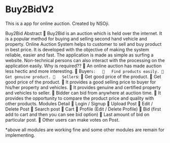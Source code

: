 # Buy2BidV2
This is a app for online auction. Created by NSOji. 

Buy2Bid
Abstract
	Buy2Bid is an auction which is held over the internet. It is a popular method for buying and selling second hand vehicle and property. Online Auction System helps to customer to sell and buy product in best price. It is developed with the objective of making the system reliable, easier and fast. The application is made as simple as surfing a website. Non-technical persons can also interact with the processing on the application easily.
Why is required??
	An online auction has made auction less hectic and more interesting.
	Buyer`s:  
	Find products easily.
	Get genuine product.
	Seller`s:
	Get good price of the product.
	Get good price of the product.
	It provides a good selling price to buyer for his/her property and vehicles.
	It provides genuine and certified property and vehicles to seller.
	Bidder can bid from anywhere at auction time.
	It provides the opportunity to compare the product price and quality with other products.
Modules Detail
	Login / Signup
	Upload Post
	Edit / Delete Post
	Search post
	Cart
	Profile (Edit / Delete Profile)
	Bid (first add to cart and then you can see bid option)
	Last amount of bid on particular post.
	Other users can make votes on Post. 

*above all modules are working fine and some other modules are remain for implementing. 


